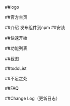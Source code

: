 <!--
 * @Author: yangj
 * @Date: 2020-03-06 11:48:41
 * @LastEditors: yangj
 -->
##logo

##官方主页

##介绍
 发布组件到npm
##安装

##快速开始

##功能列表

##截图

##todoList

##不足之处

##FAQ

##Change Log（更新日志）